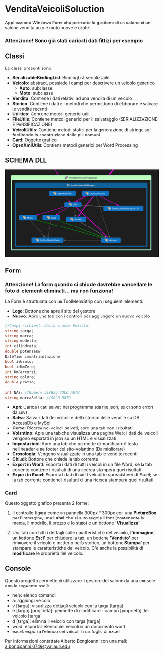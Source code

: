 # VenditaVeicoliSoluction 
Applicazione Windows Form che permette la gestione di un salone di un salone vendita auto e moto nuove e usate.

### Attenzione! Sono già stati caricati dati fittizi per esempio

## Classi
Le classi presenti sono:
- **SerializableBindingList**: BindingList serializzaile
- **Veicolo**: abstract, possiede i campi per descrivere un veicolo generico
  - **Auto**: subclasse
  - **Moto**: subclasse
- **Vendita**: Contiene i dati relativi ad una vendita di un veicolo
- **Storico**: Contiene i dati e i metodi che permettono di elaborare e salvare le vendite recenti
- **Utilities**: Contiene metodi generici utili
- **FileUtils**: Contiene metodi generici per il salvataggio (SERIALIZZAZIONE E PARSIFICAZIONE)
- **VeicoliUtils**: Contiene metodi statici per la generazione di stringe sql facilitando la coostruzione delle più comuni
- **Card**: Oggetto grafico
- **OpenXmlUtils**: Contiene metodi generici per Word Processing

## SCHEMA DLL
![alt text](https://github.com/vallauri-ict/car-shop-abongioanni/blob/master/WindowsFormsApp/www/images/DLL.PNG "Schema DLL")

## Form

### Attenzione! La form quando si chiude dovrebbe cancellare le foto di elementi eliminati... ma non funziona!

La Form è strutturata con un ToolMenuStrip con i seguienti elementi:
- **Logo**: Bottone che apre il sito del gestore
- **Nuovo**: Apre una tab con i controlli per aggiungere un nuovo veicolo
 ```C#
//Campi richiesti dalla classe Veicolo:
string targa;
string marca;
string modello;
int cilindrata;
double potenzaKw;
DateTime immatricolazione;
bool isUsato;
bool isKmZero;
int kmPercorsi;
string colore;
double prezzo;

int NAB; //Numero airBag SOLO AUTO
string marcaSella; //SOLO MOTO    
```

- **Apri**: Carica i dati salvati nel programma (da file.json, se ci sono errori da csv)
- **Salva**: Salva i dati dei veicoli e dello storico delle vendite su DB AccessDb e MySql
- **Cerca**: Ricerca nei veicoli salvati; apre una tab con i risultati
- **Volantino**: Apre una tab che visualizza una pagina Web; i dati dei veicoli vengono esportati in json su un HTML e visualizzati
- **Impostazioni**: Apre una tab che permette di modificare il testo nell'header e ne footer del sito-volantino (Da migliorare)
- **Cronologia**: Vengono visualizzate in una tab le vendite recenti
- **Chiudi**: Bottone che chiude la tab corrente
- **Export in Word**: Esporta i dati di tutti i veicoli in un file Word; se la tab corrente contiene i risultati di una ricerca stamperà quei risultati
- **Export in Excel**: Esporta i dati di tutti i veicoli in spreadsheet di Excel; se la tab corrente contiene i risultati di una ricerca stamperà quei risultati

### Card
Questo oggetto grafico presenta 2 forme:
1. Il controllo figura come un pannello 300px * 300px con una **PictureBox** per l'immagine,
una **Label** che si auto regola il font (contenente la marca, il modello, il prezzo e lo stato) e un bottone **'Visualizza'**

2. Una tab con tutti i dettagli sulle caratteristiche del veicolo, **l'immagine**, un bottone **Esci'** per chiudere la tab,
un bottone **'Venduto'** per rimuovere il veicolo e metterlo nello storico, un bottone **Stampa'** per stampare le caratteristiche del veicolo. 
C'è anche la possibilità di **modificare** le proprietà del veicolo.


## Console
Questo progetto permette di utilizzare il gestore del salone da una console con la seguente shell:

- help: elenco comandi
- a: aggiungi veicolo
- v [targa]: visualizza dettagli veicolo con la targa [targa]
- e [targa] [proprietà]: permette di modificare il campo [proprietà] del veicolo [targa]
- d [targa]: elimina il veicolo con targa [targa]
- word: esporta l'elenco dei veicoli in un documento word
- excel: esporta l'elenco dei veicoli in un foglio di excel


Per informazioni contattate Alberto Bongioanni con una mail: a.bongioanni.0746@vallauri.edu
